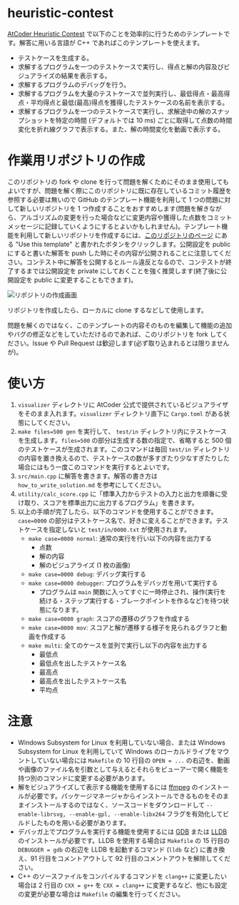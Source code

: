 # heuristic-contest

[AtCoder Heuristic Contest](https://atcoder.jp/contests/archive?ratedType=0&category=0&keyword=AtCoder+Heuristic+Contest) で以下のことを効率的に行うためのテンプレートです。解答に用いる言語が C++ であればこのテンプレートを使えます。

- テストケースを生成する。
- 求解するプログラムを一つのテストケースで実行し、得点と解の内容及びビジュアライズの結果を表示する。
- 求解するプログラムのデバッグを行う。
- 求解するプログラムを大量のテストケースで並列実行し、最低得点・最高得点・平均得点と最低(最高)得点を獲得したテストケースの名前を表示する。
- 求解するプログラムを一つのテストケースで実行し、求解途中の解のスナップショットを特定の時間 (デフォルトでは 10 ms) ごとに取得して点数の時間変化を折れ線グラフで表示する。また、解の時間変化を動画で表示する。

# 作業用リポジトリの作成

このリポジトリの fork や clone を行って問題を解くためにそのまま使用してもよいですが、問題を解く際にこのリポジトリに既に存在しているコミット履歴を参照する必要は無いので GitHub のテンプレート機能を利用して 1 つの問題に対して新しいリポジトリを 1 つ作成することをおすすめします(問題を解きながら、アルゴリズムの変更を行った場合などに変更内容や獲得した点数をコミットメッセージに記録していくようにするとよいかもしれません)。テンプレート機能を利用して新しいリポジトリを作成するには、[このリポジトリのページ](https://github.com/naskya/heuristic-contest) にある "Use this template" と書かれたボタンをクリックします。公開設定を public にすると書いた解答を push した時にその内容が公開されることに注意してください。コンテスト中に解答を公開するとルール違反となるので、コンテストが終了するまでは公開設定を private にしておくことを強く推奨します(終了後に公開設定を public に変更することもできます)。

![リポジトリの作成画面](https://naskya.net/share/github/naskya/heuristic-contest/readme_01.png)

リポジトリを作成したら、ローカルに clone するなどして使用します。

問題を解くのではなく、このテンプレートの内容そのものを編集して機能の追加やバグの修正などをしていただけるのであれば、このリポジトリを fork してください。Issue や Pull Request は歓迎します(必ず取り込まれるとは限りませんが)。

# 使い方

1. `visualizer` ディレクトリに AtCoder 公式で提供されているビジュアライザをそのまま入れます。`visualizer` ディレクトリ直下に `Cargo.toml` がある状態にしてください。
1. `make files=500 gen` を実行して、 `test/in` ディレクトリ内にテストケースを生成します。`files=500` の部分は生成する数の指定で、省略すると 500 個のテストケースが生成されます。このコマンドは毎回 `test/in` ディレクトリの内容を置き換えるので、テストケースの数が多すぎたり少なすぎたりした場合にはもう一度このコマンドを実行するとよいです。
1. `src/main.cpp` に解答を書きます。解答の書き方は `how_to_write_solution.md` を参考にしてください。
1. `utility/calc_score.cpp` に「標準入力からテストの入力と出力を順番に受け取り、スコアを標準出力に出力するプログラム」を書きます。
1. 以上の手順が完了したら、以下のコマンドを使用することができます。`case=0000` の部分はテストケース名で、好きに変えることができます。テストケースを指定しないと `test/in/0000.txt` が使用されます。
    - `make case=0000 normal`: 通常の実行を行い以下の内容を出力する
        - 点数
        - 解の内容
        - 解のビジュアライズ (1 枚の画像)
    - `make case=0000 debug`: デバッグ実行する
    - `make case=0000 debugger`: プログラムをデバッガを用いて実行する
        - プログラムは `main` 関数に入ってすぐに一時停止され、操作(実行を続ける・ステップ実行する・ブレークポイントを作るなど)を待つ状態になります。
    - `make case=0000 graph`: スコアの遷移のグラフを作成する
    - `make case=0000 mov`: スコアと解が遷移する様子を見られるグラフと動画を作成する
    - `make multi`: 全てのケースを並列で実行し以下の内容を出力する
        - 最低点
        - 最低点を出したテストケース名
        - 最高点
        - 最高点を出したテストケース名
        - 平均点

# 注意

- Windows Subsystem for Linux を利用していない場合、または Windows Subsystem for Linux を利用していて Windows のローカルドライブをマウントしていない場合には `Makefile` の 10 行目の `OPEN = ...` の右辺を、動画や画像のファイル名を引数として与えるとそれらをビューアーで開く機能を持つ別のコマンドに変更する必要があります。
- 解をビジュアライズして表示する機能を使用するには [ffmpeg](http://ffmpeg.org/) のインストールが必要です。パッケージマネージャからインストールできるものをそのままインストールするのではなく、ソースコードをダウンロードして `--enable-librsvg, --enable-gpl, --enable-libx264` フラグを有効化してビルドしたものを用いる必要があります。
- デバッガ上でプログラムを実行する機能を使用するには [GDB](https://www.gnu.org/software/gdb/) または [LLDB](https://lldb.llvm.org/) のインストールが必要です。LLDB を使用する場合は `Makefile` の 15 行目の `DEBUGGER = gdb` の右辺を LLDB を起動するコマンド (`lldb` など) に書き換え、91 行目をコメントアウトして 92 行目のコメントアウトを解除してください。
- C++ のソースファイルをコンパイルするコマンドを `clang++` に変更したい場合は 2 行目の `CXX = g++` を `CXX = clang++` に変更するなど、他にも設定の変更が必要な場合は `Makefile` の編集を行ってください。
